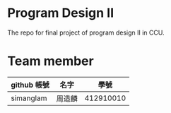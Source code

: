 # Program Design II

The repo for final project of program design II in CCU.

# Team member

| github 帳號 | 名字 | 學號 |
| ----- | ----- | ----- |
| simanglam | 周造麟 | 412910010 |